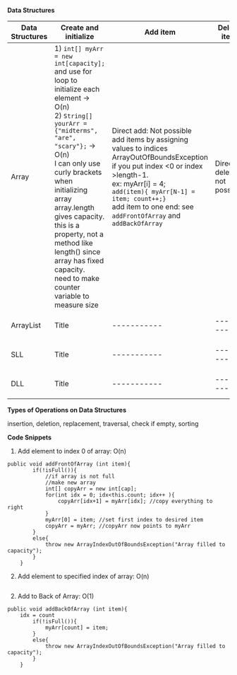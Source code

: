 __Data Structures__

| Data Structures     | Create and initialize | Add item | Delete item | Access item |
| -----------         | -----------           |----------| ----------- |-------------|
| Array               | 1) `int[] myArr = new int[capacity];` and use for loop to initialize each element -> O(n)</br>2) `String[] yourArr = {"midterms", "are", "scary"};` -> O(n) </br>I can only use curly brackets when initializing array   array.length gives capacity. this is a property, not a method like length() since array has fixed capacity. </br> need to make counter variable  to measure size | Direct add: Not possible</br> add items by assigning values to indices</br> ArrayOutOfBoundsException if you put index <0 or index >length-1. </br> ex: myArr[i] = 4; </br> `add(item){ myArr[N-1] = item; count++;}` </br> add item to one end: see `addFrontOfArray` and `addBackOfArray` </br>| Direct delete: not possible </br> ||
| ArrayList           | Title                 |----------- | ----------- |-------------|
| SLL                 | Title       |----------- | ----------- |-------------|
| DLL                 | Title       |----------- | ----------- |-------------|

__Types of Operations on Data Structures__

insertion, deletion, replacement, traversal, check if empty, sorting

__Code Snippets__
1. Add element to index 0 of array: O(n)
```
public void addFrontOfArray (int item){
		if(!isFull()){
			//if array is not full
			//make new array 
			int[] copyArr = new int[cap];
			for(int idx = 0; idx<this.count; idx++ ){
				copyArr[idx+1] = myArr[idx]; //copy everything to right
			}
			myArr[0] = item; //set first index to desired item
			copyArr = myArr; //copyArr now points to myArr
		}
		else{
			throw new ArrayIndexOutOfBoundsException("Array filled to capacity");
		}
	}
``` 

2. Add element to specified index of array: O(n)
```

``` 
2. Add to Back of Array: O(1)
```
public void addBackOfArray (int item){
    idx = count
		if(!isFull()){
			myArr[count] = item;
		}
		else{
			throw new ArrayIndexOutOfBoundsException("Array filled to capacity");
		}
	}

